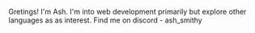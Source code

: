 Gretings! I'm Ash. I'm into web development primarily but explore other languages as as interest.
Find me on discord - ash_smithy

